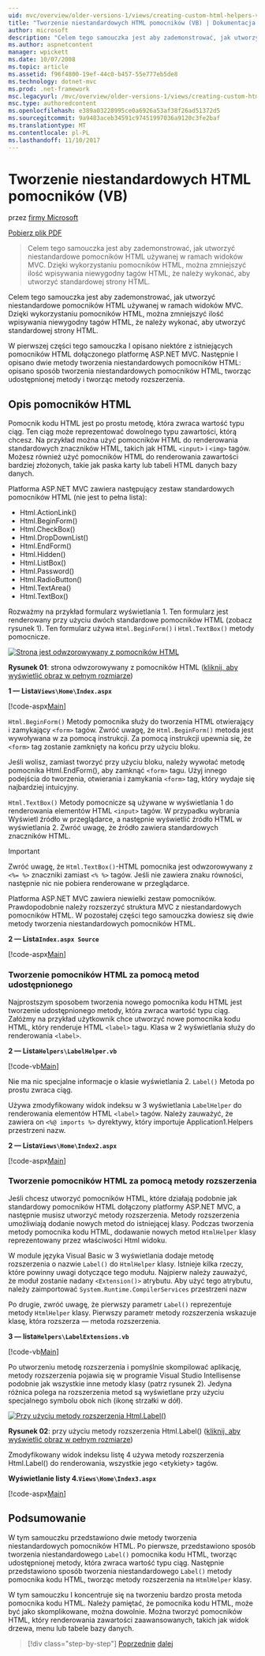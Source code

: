 ```yaml
---
uid: mvc/overview/older-versions-1/views/creating-custom-html-helpers-vb
title: "Tworzenie niestandardowych HTML pomocników (VB) | Dokumentacja firmy Microsoft"
author: microsoft
description: "Celem tego samouczka jest aby zademonstrować, jak utworzyć niestandardowe pomocników HTML używanej w ramach widoków MVC. Dzięki wykorzystaniu pomocnika kodu HTML..."
ms.author: aspnetcontent
manager: wpickett
ms.date: 10/07/2008
ms.topic: article
ms.assetid: f96f4800-19ef-44c0-b457-55e777eb5de8
ms.technology: dotnet-mvc
ms.prod: .net-framework
msc.legacyurl: /mvc/overview/older-versions-1/views/creating-custom-html-helpers-vb
msc.type: authoredcontent
ms.openlocfilehash: e389a03228995ce0a6926a53af38f26ad51372d5
ms.sourcegitcommit: 9a9483aceb34591c97451997036a9120c3fe2baf
ms.translationtype: MT
ms.contentlocale: pl-PL
ms.lasthandoff: 11/10/2017
---
```

<a name="creating-custom-html-helpers-vb"></a>Tworzenie niestandardowych HTML pomocników (VB)
====================
przez [firmy Microsoft](https://github.com/microsoft)

[Pobierz plik PDF](http://download.microsoft.com/download/1/1/f/11f721aa-d749-4ed7-bb89-a681b68894e6/ASPNET_MVC_Tutorial_9_VB.pdf)

> Celem tego samouczka jest aby zademonstrować, jak utworzyć niestandardowe pomocników HTML używanej w ramach widoków MVC. Dzięki wykorzystaniu pomocników HTML, można zmniejszyć ilość wpisywania niewygodny tagów HTML, że należy wykonać, aby utworzyć standardowej strony HTML.


Celem tego samouczka jest aby zademonstrować, jak utworzyć niestandardowe pomocników HTML używanej w ramach widoków MVC. Dzięki wykorzystaniu pomocników HTML, można zmniejszyć ilość wpisywania niewygodny tagów HTML, że należy wykonać, aby utworzyć standardowej strony HTML.

W pierwszej części tego samouczka I opisano niektóre z istniejących pomocników HTML dołączonego platformę ASP.NET MVC. Następnie I opisano dwie metody tworzenia niestandardowych pomocników HTML: opisano sposób tworzenia niestandardowych pomocników HTML, tworząc udostępnionej metody i tworząc metody rozszerzenia.

## <a name="understanding-html-helpers"></a>Opis pomocników HTML

Pomocnik kodu HTML jest po prostu metodę, która zwraca wartość typu ciąg. Ten ciąg może reprezentować dowolnego typu zawartości, którą chcesz. Na przykład można użyć pomocników HTML do renderowania standardowych znaczników HTML, takich jak HTML `<input>` i `<img>` tagów. Możesz również użyć pomocników HTML do renderowania zawartości bardziej złożonych, takie jak paska karty lub tabeli HTML danych bazy danych.

Platforma ASP.NET MVC zawiera następujący zestaw standardowych pomocników HTML (nie jest to pełna lista):

- Html.ActionLink()
- Html.BeginForm()
- Html.CheckBox()
- Html.DropDownList()
- Html.EndForm()
- Html.Hidden()
- Html.ListBox()
- Html.Password()
- Html.RadioButton()
- Html.TextArea()
- Html.TextBox()

Rozważmy na przykład formularz wyświetlania 1. Ten formularz jest renderowany przy użyciu dwóch standardowe pomocników HTML (zobacz rysunek 1). Ten formularz używa `Html.BeginForm()` i `Html.TextBox()` metody pomocnicze.


[![Strona jest odwzorowywany z pomocników HTML](creating-custom-html-helpers-vb/_static/image2.png)](creating-custom-html-helpers-vb/_static/image1.png)

**Rysunek 01**: strona odwzorowywany z pomocników HTML ([kliknij, aby wyświetlić obraz w pełnym rozmiarze](creating-custom-html-helpers-vb/_static/image3.png))


**1 — Lista`Views\Home\Index.aspx`**

[!code-aspx[Main](creating-custom-html-helpers-vb/samples/sample1.aspx)]

`Html.BeginForm()` Metody pomocnika służy do tworzenia HTML otwierający i zamykający `<form>` tagów. Zwróć uwagę, że `Html.BeginForm()` metoda jest wywoływana w za pomocą instrukcji. Za pomocą instrukcji upewnia się, że `<form>` tag zostanie zamknięty na końcu przy użyciu bloku.

Jeśli wolisz, zamiast tworzyć przy użyciu bloku, należy wywołać metodę pomocnika Html.EndForm(), aby zamknąć `<form>` tagu. Użyj innego podejścia do tworzenia, otwierania i zamykania `<form>` tag, który wydaje się najbardziej intuicyjny.

`Html.TextBox()` Metody pomocnicze są używane w wyświetlania 1 do renderowania elementów HTML `<input>` tagów. W przypadku wybrania Wyświetl źródło w przeglądarce, a następnie wyświetlić źródło HTML w wyświetlania 2. Zwróć uwagę, że źródło zawiera standardowych znaczników HTML.

> [!IMPORTANT]
> Zwróć uwagę, że `Html.TextBox()`-HTML pomocnika jest odwzorowywany z `<%= %>` znaczniki zamiast `<% %>` tagów. Jeśli nie zawiera znaku równości, następnie nic nie pobiera renderowane w przeglądarce.

Platforma ASP.NET MVC zawiera niewielki zestaw pomocników. Prawdopodobnie należy rozszerzyć struktura MVC z niestandardowych pomocników HTML. W pozostałej części tego samouczka dowiesz się dwie metody tworzenia niestandardowych pomocników HTML.

**2 — Lista`Index.aspx Source`**

[!code-aspx[Main](creating-custom-html-helpers-vb/samples/sample2.aspx)]

### <a name="creating-html-helpers-with-shared-methods"></a>Tworzenie pomocników HTML za pomocą metod udostępnionego

Najprostszym sposobem tworzenia nowego pomocnika kodu HTML jest tworzenie udostępnionego metody, która zwraca wartość typu ciąg. Załóżmy na przykład użytkownik chce utworzyć nowe pomocnika kodu HTML, który renderuje HTML `<label>` tagu. Klasa w 2 wyświetlania służy do renderowania `<label>`.

**2 — Lista`Helpers\LabelHelper.vb`**

[!code-vb[Main](creating-custom-html-helpers-vb/samples/sample3.vb)]

Nie ma nic specjalne informacje o klasie wyświetlania 2. `Label()` Metoda po prostu zwraca ciąg.

Używa zmodyfikowany widok indeksu w 3 wyświetlania `LabelHelper` do renderowania elementów HTML `<label>` tagów. Należy zauważyć, że zawiera on `<%@ imports %>` dyrektywy, który importuje Application1.Helpers przestrzeni nazw.

**2 — Lista`Views\Home\Index2.aspx`**

[!code-aspx[Main](creating-custom-html-helpers-vb/samples/sample4.aspx)]

### <a name="creating-html-helpers-with-extension-methods"></a>Tworzenie pomocników HTML za pomocą metody rozszerzenia

Jeśli chcesz utworzyć pomocników HTML, które działają podobnie jak standardowy pomocników HTML dołączony platformy ASP.NET MVC, a następnie musisz utworzyć metody rozszerzenia. Metody rozszerzenia umożliwiają dodanie nowych metod do istniejącej klasy. Podczas tworzenia metody pomocnika kodu HTML, dodawanie nowych metod `HtmlHelper` klasy reprezentowany przez właściwości Html widoku.

W module języka Visual Basic w 3 wyświetlania dodaje metodę rozszerzenia o nazwie `Label()` do `HtmlHelper` klasy. Istnieje kilka rzeczy, które powinny uwagi dotyczące tego modułu. Najpierw należy zauważyć, że moduł zostanie nadany `<Extension()>` atrybutu. Aby użyć tego atrybutu, należy zaimportować `System.Runtime.CompilerServices` przestrzeni nazw

Po drugie, zwróć uwagę, że pierwszy parametr `Label()` reprezentuje metody `HtmlHelper` klasy. Pierwszy parametr metody rozszerzenia wskazuje klasę, która rozszerza — metoda rozszerzenia.

**3 — lista`Helpers\LabelExtensions.vb`**

[!code-vb[Main](creating-custom-html-helpers-vb/samples/sample5.vb)]

Po utworzeniu metodę rozszerzenia i pomyślnie skompilować aplikację, metody rozszerzenia pojawia się w programie Visual Studio Intellisense podobnie jak wszystkie inne metody klasy (patrz rysunek 2). Jedyna różnica polega na rozszerzenia metod są wyświetlane przy użyciu specjalnego symbolu obok nich (ikonę strzałki w dół).


[![Przy użyciu metody rozszerzenia Html.Label()](creating-custom-html-helpers-vb/_static/image5.png)](creating-custom-html-helpers-vb/_static/image4.png)

**Rysunek 02**: przy użyciu metody rozszerzenia Html.Label() ([kliknij, aby wyświetlić obraz w pełnym rozmiarze](creating-custom-html-helpers-vb/_static/image6.png))


Zmodyfikowany widok indeksu listę 4 używa metody rozszerzenia Html.Label() do renderowania, wszystkie jego &lt;etykiety&gt; tagów.

**Wyświetlanie listy 4.`Views\Home\Index3.aspx`**

[!code-aspx[Main](creating-custom-html-helpers-vb/samples/sample6.aspx)]

## <a name="summary"></a>Podsumowanie

W tym samouczku przedstawiono dwie metody tworzenia niestandardowych pomocników HTML. Po pierwsze, przedstawiono sposób tworzenia niestandardowego `Label()` pomocnika kodu HTML, tworząc udostępnionej metody, która zwraca wartość typu ciąg. Następnie przedstawiono sposób tworzenia niestandardowego `Label()` metody pomocnika kodu HTML, tworząc metody rozszerzenia na `HtmlHelper` klasy.

W tym samouczku I koncentruje się na tworzeniu bardzo prosta metoda pomocnika kodu HTML. Należy pamiętać, że pomocnika kodu HTML, może być jako skomplikowane, można dowolnie. Można tworzyć pomocników HTML, który renderowania zawartości zaawansowanych, takich jak widok drzewa, menu lub tabele bazy danych.

>[!div class="step-by-step"]
[Poprzednie](asp-net-mvc-views-overview-vb.md)
[dalej](using-the-tagbuilder-class-to-build-html-helpers-vb.md)
